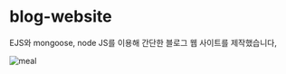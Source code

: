 # blog-website

EJS와 mongoose, node JS를 이용해 간단한 블로그 웹 사이트를 제작했습니다,

![meal](https://user-images.githubusercontent.com/55783877/102850118-023a7e80-445c-11eb-8633-177ba3a0c977.png)
